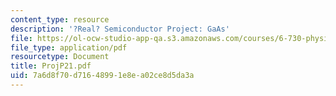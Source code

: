 ```yaml
---
content_type: resource
description: '?Real? Semiconductor Project: GaAs'
file: https://ol-ocw-studio-app-qa.s3.amazonaws.com/courses/6-730-physics-for-solid-state-applications-spring-2003/7a6d8f70d71648991e8ea02ce8d5da3a_ProjP21.pdf
file_type: application/pdf
resourcetype: Document
title: ProjP21.pdf
uid: 7a6d8f70-d716-4899-1e8e-a02ce8d5da3a
---
```

